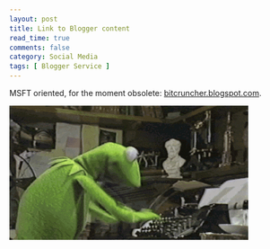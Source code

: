 ```yaml
---
layout: post
title: Link to Blogger content
read_time: true  
comments: false
category: Social Media
tags: [ Blogger Service ]
---
```


MSFT oriented, for the moment obsolete: [bitcruncher.blogspot.com](https://bitcruncher.blogspot.com).

![PFE? A typical friday night](/assets/kermit.gif)
